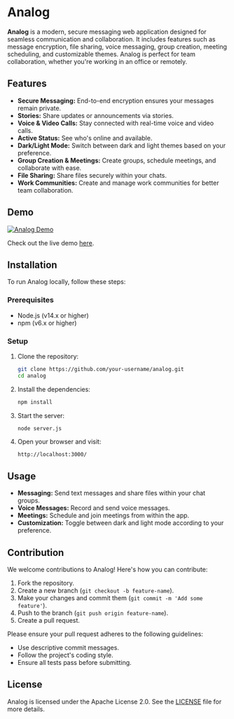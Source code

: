 # Analog

**Analog** is a modern, secure messaging web application designed for seamless communication and collaboration. It includes features such as message encryption, file sharing, voice messaging, group creation, meeting scheduling, and customizable themes. Analog is perfect for team collaboration, whether you're working in an office or remotely.

## Features

- **Secure Messaging:** End-to-end encryption ensures your messages remain private.
- **Stories:** Share updates or announcements via stories.
- **Voice & Video Calls:** Stay connected with real-time voice and video calls.
- **Active Status:** See who's online and available.
- **Dark/Light Mode:** Switch between dark and light themes based on your preference.
- **Group Creation & Meetings:** Create groups, schedule meetings, and collaborate with ease.
- **File Sharing:** Share files securely within your chats.
- **Work Communities:** Create and manage work communities for better team collaboration.

## Demo

[![Analog Demo](https://your-image-link.com)](https://your-demo-link.com)

Check out the live demo [here](https://your-demo-link.com).

## Installation

To run Analog locally, follow these steps:

### Prerequisites

- Node.js (v14.x or higher)
- npm (v6.x or higher)

### Setup

1. Clone the repository:
    ```bash
    git clone https://github.com/your-username/analog.git
    cd analog
    ```

2. Install the dependencies:
    ```bash
    npm install
    ```

3. Start the server:
    ```bash
    node server.js
    ```

4. Open your browser and visit:
    ```
    http://localhost:3000/
    ```

## Usage

- **Messaging:** Send text messages and share files within your chat groups.
- **Voice Messages:** Record and send voice messages.
- **Meetings:** Schedule and join meetings from within the app.
- **Customization:** Toggle between dark and light mode according to your preference.

## Contribution

We welcome contributions to Analog! Here's how you can contribute:

1. Fork the repository.
2. Create a new branch (`git checkout -b feature-name`).
3. Make your changes and commit them (`git commit -m 'Add some feature'`).
4. Push to the branch (`git push origin feature-name`).
5. Create a pull request.

Please ensure your pull request adheres to the following guidelines:

- Use descriptive commit messages.
- Follow the project's coding style.
- Ensure all tests pass before submitting.

## License

Analog is licensed under the Apache License 2.0. See the [LICENSE](LICENSE) file for more details.
